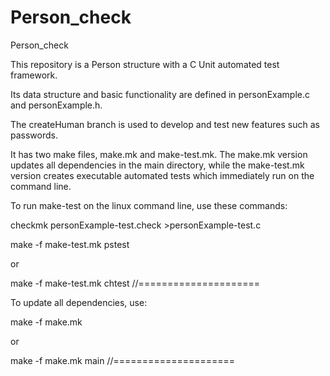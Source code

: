 # Person_check
Person_check

This repository is a Person structure with a C Unit automated test framework.

Its data structure and basic functionality are defined in personExample.c and personExample.h. 

The createHuman branch is used to develop and test new features such as passwords.

It has two make files, make.mk and make-test.mk. The make.mk version updates all dependencies in the main directory, 
while the make-test.mk version creates executable automated tests which immediately run on the command line. 

To run make-test on the linux command line, use these commands:

checkmk personExample-test.check >personExample-test.c

make -f make-test.mk pstest

or

make -f make-test.mk chtest
//=====================

To update all dependencies, use:

make -f make.mk

or 

make -f make.mk main
//=====================

